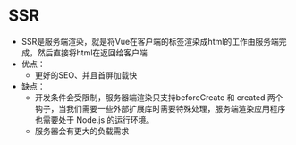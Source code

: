# SSR

- SSR是服务端渲染，就是将Vue在客户端的标签渲染成html的工作由服务端完成，然后直接将html在返回给客户端
- 优点：
  - 更好的SEO、并且首屏加载快
- 缺点：
  - 开发条件会受限制，服务器端渲染只支持beforeCreate 和 created 两个钩子，当我们需要一些外部扩展库时需要特殊处理，服务端渲染应用程序也需要处于 Node.js 的运行环境。
  - 服务器会有更大的负载需求